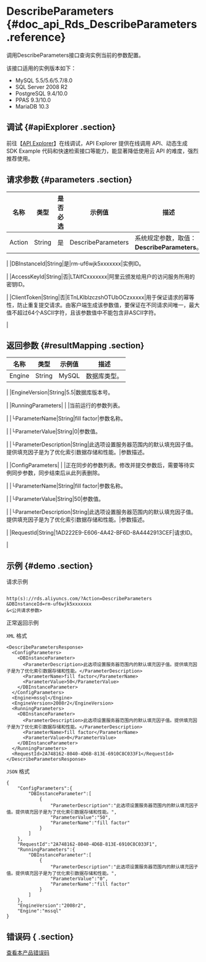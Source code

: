 # DescribeParameters {#doc_api_Rds_DescribeParameters .reference}

调用DescribeParameters接口查询实例当前的参数配置。

该接口适用的实例版本如下：

-   MySQL 5.5/5.6/5.7/8.0
-   SQL Server 2008 R2
-   PostgreSQL 9.4/10.0
-   PPAS 9.3/10.0
-   MariaDB 10.3

## 调试 {#apiExplorer .section}

前往【[API Explorer](https://api.aliyun.com/#product=Rds&api=DescribeParameters)】在线调试，API Explorer 提供在线调用 API、动态生成 SDK Example 代码和快速检索接口等能力，能显著降低使用云 API 的难度，强烈推荐使用。

## 请求参数 {#parameters .section}

|名称|类型|是否必选|示例值|描述|
|--|--|----|---|--|
|Action|String|是|DescribeParameters|系统规定参数，取值：**DescribeParameters**。

 |
|DBInstanceId|String|是|rm-uf6wjk5xxxxxxx|实例ID。

 |
|AccessKeyId|String|否|LTAIfCxxxxxxx|阿里云颁发给用户的访问服务所用的密钥ID。

 |
|ClientToken|String|否|ETnLKlblzczshOTUbOCzxxxxx|用于保证请求的幂等性，防止重复提交请求。由客户端生成该参数值，要保证在不同请求间唯一，最大值不超过64个ASCII字符，且该参数值中不能包含非ASCII字符。

 |

## 返回参数 {#resultMapping .section}

|名称|类型|示例值|描述|
|--|--|---|--|
|Engine|String|MySQL|数据库类型。

 |
|EngineVersion|String|5.5|数据库版本号。

 |
|RunningParameters| | |当前运行的参数列表。

 |
|└ParameterName|String|fill factor|参数名称。

 |
|└ParameterValue|String|0|参数值。

 |
|└ParameterDescription|String|此选项设置服务器范围内的默认填充因子值。提供填充因子是为了优化索引数据存储和性能。|参数描述。

 |
|ConfigParameters| | |正在同步的参数列表。修改并提交参数后，需要等待实例同步参数，同步结束后从此列表删除。

 |
|└ParameterName|String|fill factor|参数名称。

 |
|└ParameterValue|String|50|参数值。

 |
|└ParameterDescription|String|此选项设置服务器范围内的默认填充因子值。提供填充因子是为了优化索引数据存储和性能。|参数描述。

 |
|RequestId|String|1AD222E9-E606-4A42-BF6D-8A4442913CEF|请求ID。

 |

## 示例 {#demo .section}

请求示例

``` {#request_demo}

http(s)://rds.aliyuncs.com/?Action=DescribeParameters
&DBInstanceId=rm-uf6wjk5xxxxxxx
&<公共请求参数>

```

正常返回示例

`XML` 格式

``` {#xml_return_success_demo}
<DescribeParametersResponse>
  <ConfigParameters>
    <DBInstanceParameter>
      <ParameterDescription>此选项设置服务器范围内的默认填充因子值。提供填充因子是为了优化索引数据存储和性能。</ParameterDescription>
      <ParameterName>fill factor</ParameterName>
      <ParameterValue>50</ParameterValue>
    </DBInstanceParameter>
  </ConfigParameters>
  <Engine>mssql</Engine>
  <EngineVersion>2008r2</EngineVersion>
  <RunningParameters>
    <DBInstanceParameter>
      <ParameterDescription>此选项设置服务器范围内的默认填充因子值。提供填充因子是为了优化索引数据存储和性能。</ParameterDescription>
      <ParameterName>fill factor</ParameterName>
      <ParameterValue>0</ParameterValue>
    </DBInstanceParameter>
  </RunningParameters>
  <RequestId>2A748162-8040-4D6B-813E-6910C8C033F1</RequestId>
</DescribeParametersResponse>

```

`JSON` 格式

``` {#json_return_success_demo}
{
	"ConfigParameters":{
		"DBInstanceParameter":[
			{
				"ParameterDescription":"此选项设置服务器范围内的默认填充因子值。提供填充因子是为了优化索引数据存储和性能。",
				"ParameterValue":"50",
				"ParameterName":"fill factor"
			}
		]
	},
	"RequestId":"2A748162-8040-4D6B-813E-6910C8C033F1",
	"RunningParameters":{
		"DBInstanceParameter":[
			{
				"ParameterDescription":"此选项设置服务器范围内的默认填充因子值。提供填充因子是为了优化索引数据存储和性能。",
				"ParameterValue":"0",
				"ParameterName":"fill factor"
			}
		]
	},
	"EngineVersion":"2008r2",
	"Engine":"mssql"
}
```

## 错误码 { .section}

[查看本产品错误码](https://error-center.aliyun.com/status/product/Rds)

